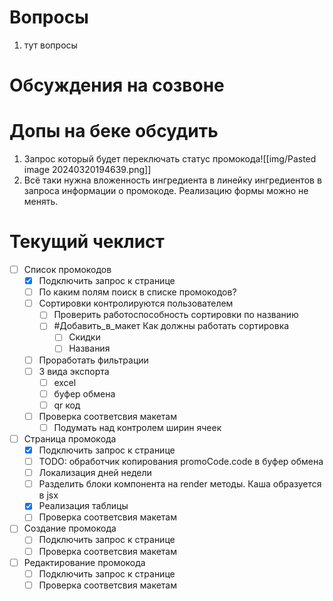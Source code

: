 # Вопросы
1. тут вопросы

# Обсуждения на созвоне

# Допы на беке обсудить
1. Запрос который будет переключать статус промокода![[img/Pasted image 20240320194639.png]]
2. Всё таки нужна вложенность ингредиента в линейку ингредиентов в запроса информации о промокоде. Реализацию формы можно не менять.
# Текущий чеклист 
- [ ] Список промокодов
	- [x] Подключить запрос к странице
	- [ ] По каким полям поиск в списке промокодов?
	- [ ] Сортировки контролируются пользователем
		- [ ] Проверить работоспособность сортировки по названию
		- [ ] #Добавить_в_макет Как должны работать сортировка
			- [ ] Скидки
			- [ ] Названия
	- [ ] Проработать фильтрации
	- [ ] 3 вида экспорта
		- [ ] excel 
		- [ ] буфер обмена
		- [ ] qr код
	- [ ] Проверка соответсвия макетам
		- [ ] Подумать над контролем ширин ячеек
- [ ] Страница промокода
	- [x] Подключить запрос к странице
	- [ ] TODO: обработчик копирования promoCode.code в буфер обмена
	- [ ] Локализация дней недели
	- [ ] Разделить блоки компонента на render методы. Каша образуется в jsx
	- [x] Реализация таблицы
	- [ ] Проверка соответсвия макетам
- [ ] Создание промокода
	- [ ] Подключить запрос к странице
	- [ ] Проверка соответсвия макетам
- [ ] Редактирование промокода
	- [ ] Подключить запрос к странице
	- [ ] Проверка соответсвия макетам
